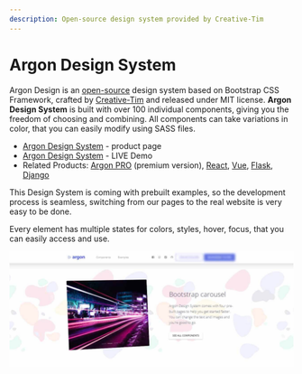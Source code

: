 ```yaml
---
description: Open-source design system provided by Creative-Tim
---
```


# Argon Design System

Argon Design is an [open-source](https://en.wikipedia.org/wiki/Open-source\_software) design system based on Bootstrap CSS Framework, crafted by [Creative-Tim](../partners/creative-tim.md) and released under MIT license. **Argon Design System** is built with over 100 individual components, giving you the freedom of choosing and combining. All components can take variations in color, that you can easily modify using SASS files.

* [Argon Design System](https://www.creative-tim.com/product/argon-design-system?AFFILIATE=128200) - product page
* [Argon Design System](https://demos.creative-tim.com/argon-design-system/index.html?AFFILIATE=128200) - LIVE Demo
* Related Products: [Argon PRO](https://www.creative-tim.com/product/argon-design-system-pro?AFFILIATE=128200) (premium version), [React](https://www.creative-tim.com/product/argon-dashboard-react?AFFILIATE=128200), [Vue](https://www.creative-tim.com/product/vue-argon-design-system?AFFILIATE=128200), [Flask](https://www.creative-tim.com/product/argon-dashboard-flask?AFFILIATE=128200), [Django](https://www.creative-tim.com/product/argon-dashboard-django?AFFILIATE=128200)

This Design System is coming with prebuilt examples, so the development process is seamless, switching from our pages to the real website is very easy to be done.

Every element has multiple states for colors, styles, hover, focus, that you can easily access and use.

![Argon Design System.](../../.gitbook/assets/argon-design-system.jpg)
